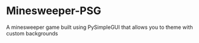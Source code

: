 # Minesweeper-PSG
 A minesweeper game built using PySimpleGUI that allows you to theme with custom backgrounds
